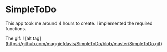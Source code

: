 # SimpleToDo
This app took me around 4 hours to create. I implemented the required functions.


The gif:
! [alt tag] (https://github.com/maggiefdavis/SimpleToDo/blob/master/SimpleToDo.gif)
